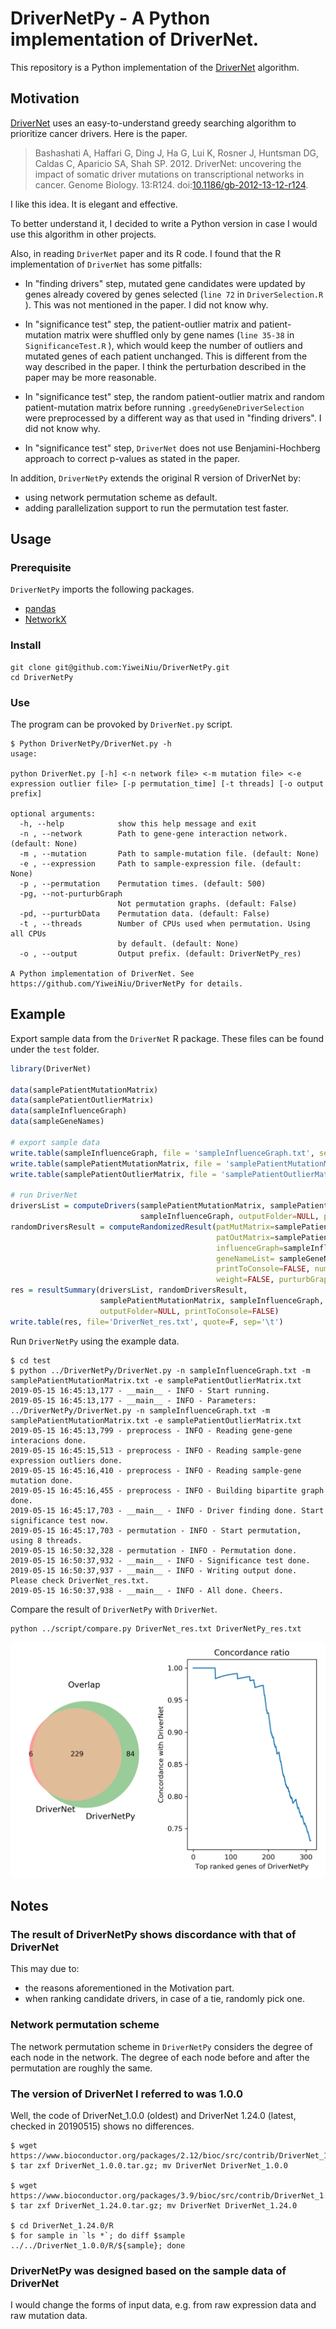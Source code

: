 # DriverNetPy - A Python implementation of DriverNet.

This repository is a Python implementation of the [DriverNet](https://www.bioconductor.org/packages/DriverNet/) algorithm.

## Motivation

[DriverNet](https://www.bioconductor.org/packages/DriverNet/) uses an easy-to-understand greedy searching algorithm to prioritize cancer drivers. Here is the paper.

> Bashashati A, Haffari G, Ding J, Ha G, Lui K, Rosner J, Huntsman DG, Caldas C, Aparicio SA, Shah SP. 2012. DriverNet: uncovering the impact of somatic driver mutations on transcriptional networks in cancer. Genome Biology. 13:R124. doi:[10.1186/gb-2012-13-12-r124](https://doi.org/10.1186/gb-2012-13-12-r124).

I like this idea. It is elegant and effective.

To better understand it, I decided to write a Python version in case I would use this algorithm in other projects.

Also, in reading `DriverNet` paper and its R code. I found  that the R implementation of `DriverNet` has some pitfalls:

* In "finding drivers" step,  mutated gene candidates were updated by genes already covered by genes selected (`line 72` in `DriverSelection.R` ). This was not mentioned in the paper. I did not know why.
* In "significance test" step, the patient-outlier matrix and patient-mutation matrix were shuffled only by gene names (`line 35-38` in `SignificanceTest.R` ), which would keep the number of outliers and mutated genes of each patient unchanged. This is different from the way described in the paper. I think the perturbation described in the paper may be more reasonable.

* In "significance test" step, the random patient-outlier matrix and random patient-mutation matrix  before running `.greedyGeneDriverSelection` were preprocessed by a different way as that used in "finding drivers". I did not know why.
* In "significance test" step, `DriverNet` does not use Benjamini-Hochberg approach to correct p-values as stated in the paper.

In addition, `DriverNetPy` extends the original R version of DriverNet by:

* using network permutation scheme as default.
* adding parallelization support to run the permutation test faster.

## Usage

### Prerequisite

`DriverNetPy` imports the following packages.

* [pandas](https://github.com/pandas-dev/pandas)
* [NetworkX](https://github.com/networkx/networkx)

### Install

```shell
git clone git@github.com:YiweiNiu/DriverNetPy.git
cd DriverNetPy
```

### Use

The program can be provoked by `DriverNet.py` script.

```shell
$ Python DriverNetPy/DriverNet.py -h
usage:

python DriverNet.py [-h] <-n network file> <-m mutation file> <-e expression outlier file> [-p permutation_time] [-t threads] [-o output prefix]

optional arguments:
  -h, --help            show this help message and exit
  -n , --network        Path to gene-gene interaction network. (default: None)
  -m , --mutation       Path to sample-mutation file. (default: None)
  -e , --expression     Path to sample-expression file. (default: None)
  -p , --permutation    Permutation times. (default: 500)
  -pg, --not-purturbGraph
                        Not permutation graphs. (default: False)
  -pd, --purturbData    Permutation data. (default: False)
  -t , --threads        Number of CPUs used when permutation. Using all CPUs
                        by default. (default: None)
  -o , --output         Output prefix. (default: DriverNetPy_res)

A Python implementation of DriverNet. See
https://github.com/YiweiNiu/DriverNetPy for details.
```

## Example

Export sample data from the `DriverNet` R package. These files can be found under the `test` folder.

```R
library(DriverNet)

data(samplePatientMutationMatrix)
data(samplePatientOutlierMatrix)
data(sampleInfluenceGraph)
data(sampleGeneNames)

# export sample data
write.table(sampleInfluenceGraph, file = 'sampleInfluenceGraph.txt', sep=',', quote = F)
write.table(samplePatientMutationMatrix, file = 'samplePatientMutationMatrix.txt', sep=',', quote = F)
write.table(samplePatientOutlierMatrix, file = 'samplePatientOutlierMatrix.txt', sep=',', quote = F)

# run DriverNet
driversList = computeDrivers(samplePatientMutationMatrix, samplePatientOutlierMatrix,
                             sampleInfluenceGraph, outputFolder=NULL, printToConsole=FALSE)
randomDriversResult = computeRandomizedResult(patMutMatrix=samplePatientMutationMatrix,
                                              patOutMatrix=samplePatientOutlierMatrix,
                                              influenceGraph=sampleInfluenceGraph,
                                              geneNameList= sampleGeneNames, outputFolder=NULL,
                                              printToConsole=FALSE, numberOfRandomTests=20,
                                              weight=FALSE, purturbGraph=FALSE, purturbData=TRUE)
res = resultSummary(driversList, randomDriversResult,
                    samplePatientMutationMatrix, sampleInfluenceGraph,
                    outputFolder=NULL, printToConsole=FALSE)
write.table(res, file='DriverNet_res.txt', quote=F, sep='\t')
```

Run `DriverNetPy` using the example data.

```shell
$ cd test
$ python ../DriverNetPy/DriverNet.py -n sampleInfluenceGraph.txt -m samplePatientMutationMatrix.txt -e samplePatientOutlierMatrix.txt
2019-05-15 16:45:13,177 - __main__ - INFO - Start running.
2019-05-15 16:45:13,177 - __main__ - INFO - Parameters: ../DriverNetPy/DriverNet.py -n sampleInfluenceGraph.txt -m samplePatientMutationMatrix.txt -e samplePatientOutlierMatrix.txt
2019-05-15 16:45:13,799 - preprocess - INFO - Reading gene-gene interacions done.
2019-05-15 16:45:15,513 - preprocess - INFO - Reading sample-gene expression outliers done.
2019-05-15 16:45:16,410 - preprocess - INFO - Reading sample-gene mutation done.
2019-05-15 16:45:16,455 - preprocess - INFO - Building bipartite graph done.
2019-05-15 16:45:17,703 - __main__ - INFO - Driver finding done. Start significance test now.
2019-05-15 16:45:17,703 - permutation - INFO - Start permutation, using 8 threads.
2019-05-15 16:50:32,328 - permutation - INFO - Permutation done.
2019-05-15 16:50:37,932 - __main__ - INFO - Significance test done.
2019-05-15 16:50:37,937 - __main__ - INFO - Writing output done. Please check DriverNet_res.txt.
2019-05-15 16:50:37,938 - __main__ - INFO - All done. Cheers.
```

Compare the result of `DriverNetPy` with `DriverNet`.

```shell
python ../script/compare.py DriverNet_res.txt DriverNetPy_res.txt
```



![compare](test/compare.png)



## Notes

### The result of DriverNetPy shows discordance with that of DriverNet

This may due to:

* the reasons aforementioned in the Motivation part.
* when ranking candidate drivers, in case of a tie, randomly pick one.

### Network permutation scheme

The network permutation scheme in `DriverNetPy` considers the degree of each node in the network. The degree of each node before and after the permutation are roughly the same.

### The version of DriverNet I referred to was 1.0.0

Well, the code of DriverNet_1.0.0 (oldest) and DriverNet 1.24.0 (latest, checked in 20190515) shows no differences.

```shell
$ wget https://www.bioconductor.org/packages/2.12/bioc/src/contrib/DriverNet_1.0.0.tar.gz
$ tar zxf DriverNet_1.0.0.tar.gz; mv DriverNet DriverNet_1.0.0

$ wget https://www.bioconductor.org/packages/3.9/bioc/src/contrib/DriverNet_1.24.0.tar.gz
$ tar zxf DriverNet_1.24.0.tar.gz; mv DriverNet DriverNet_1.24.0

$ cd DriverNet_1.24.0/R
$ for sample in `ls *`; do diff $sample ../../DriverNet_1.0.0/R/${sample}; done
```

### DriverNetPy was designed based on the sample data of DriverNet

I would change the forms of input data, e.g. from raw expression data and raw mutation data.

